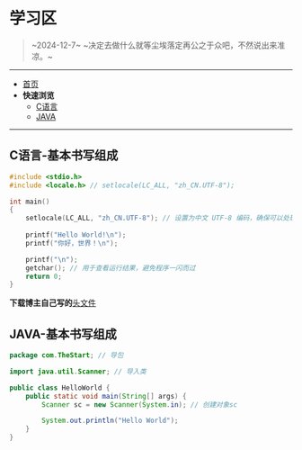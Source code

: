# 学习区

> ~2024-12-7~
> ~决定去做什么就等尘埃落定再公之于众吧，不然说出来准凉。~

---

- [首页](../index.html)
- **快速浏览**
  - [C语言](#c语言-基本书写组成)
  - [JAVA](#java-基本书写组成)
---

## C语言-基本书写组成

```C
#include <stdio.h>
#include <locale.h> // setlocale(LC_ALL, "zh_CN.UTF-8");

int main()
{
    setlocale(LC_ALL, "zh_CN.UTF-8"); // 设置为中文 UTF-8 编码，确保可以处理中文
    
    printf("Hello World!\n");
    printf("你好，世界！\n");

    printf("\n");
    getchar(); // 用于查看运行结果，避免程序一闪而过
    return 0;
}
```

**下载博主自己写的**<a href="../download/myfunc/myfunc.zip" download>头文件</a>

## JAVA-基本书写组成

```JAVA
package com.TheStart; // 导包

import java.util.Scanner; // 导入类

public class HelloWorld {
    public static void main(String[] args) {
        Scanner sc = new Scanner(System.in); // 创建对象sc

        System.out.println("Hello World");
    }
}
```
